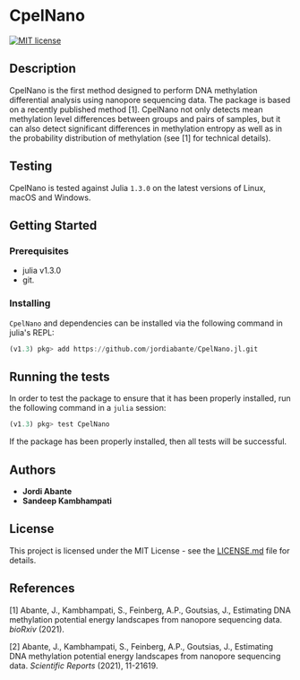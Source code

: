 # CpelNano

[![MIT license](https://img.shields.io/badge/license-MIT-green.svg)](https://github.com/jordiabante/CpelNano.jl/blob/master/LICENSE)

## Description

CpelNano is the first method designed to perform DNA methylation differential analysis
using nanopore sequencing data. The package is based on a recently published method [1].
CpelNano not only detects mean methylation level differences between groups and pairs of
samples, but it can also detect significant differences in methylation entropy as well
as in the probability distribution of methylation (see [1] for technical details).

## Testing

CpelNano is tested against Julia `1.3.0` on the latest versions of Linux, macOS and Windows.

## Getting Started

### Prerequisites

* julia v1.3.0
* git.

### Installing

`CpelNano` and dependencies can be installed via the following command in julia's REPL:

```julia
(v1.3) pkg> add https://github.com/jordiabante/CpelNano.jl.git
```

## Running the tests

In order to test the package to ensure that it has been properly installed,
run the following command in a `julia` session:

```julia
(v1.3) pkg> test CpelNano
```

If the package has been properly installed, then all tests will be successful.

## Authors

* **Jordi Abante**
* **Sandeep Kambhampati**

## License

This project is licensed under the MIT License - see the [LICENSE.md](LICENSE.md)
file for details.

## References

[1] Abante, J., Kambhampati, S., Feinberg, A.P., Goutsias, J., Estimating DNA methylation
potential energy landscapes from nanopore sequencing data. _bioRxiv_ (2021).

[2] Abante, J., Kambhampati, S., Feinberg, A.P., Goutsias, J., Estimating DNA methylation
potential energy landscapes from nanopore sequencing data. _Scientific Reports_ (2021), 11-21619.
